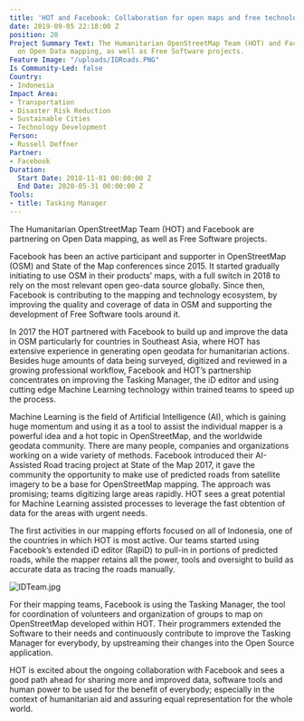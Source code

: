 ```yaml
---
title: 'HOT and Facebook: Collaboration for open maps and free technology'
date: 2019-09-05 22:18:00 Z
position: 20
Project Summary Text: The Humanitarian OpenStreetMap Team (HOT) and Facebook are partnering
  on Open Data mapping, as well as Free Software projects.
Feature Image: "/uploads/IDRoads.PNG"
Is Community-Led: false
Country:
- Indonesia
Impact Area:
- Transportation
- Disaster Risk Reduction
- Sustainable Cities
- Technology Development
Person:
- Russell Deffner
Partner:
- Facebook
Duration:
  Start Date: 2018-11-01 00:00:00 Z
  End Date: 2020-05-31 00:00:00 Z
Tools:
- title: Tasking Manager
---
```


The Humanitarian OpenStreetMap Team (HOT) and Facebook are partnering on Open Data mapping, as well as Free Software projects.

Facebook has been an active participant and supporter in OpenStreetMap (OSM) and State of the Map conferences since 2015. It started gradually initiating to use OSM in their products’ maps, with a full switch in 2018 to rely on the most relevant open geo-data source globally. Since then, Facebook is contributing to the mapping and technology ecosystem, by improving the quality and coverage of data in OSM and supporting the development of Free Software tools around it.

In 2017 the HOT partnered with Facebook to build up and improve the data in OSM particularly for countries in Southeast Asia, where HOT has extensive experience in generating open geodata for humanitarian actions. Besides huge amounts of data being surveyed, digitized and reviewed in a growing professional workflow, Facebook and HOT’s partnership concentrates on improving the Tasking Manager, the iD editor and using cutting edge Machine Learning technology within trained teams to speed up the process.

Machine Learning is the field of Artificial Intelligence (AI), which is gaining huge momentum and using it as a tool to assist the individual mapper is a powerful idea and a hot topic in OpenStreetMap, and the worldwide geodata community. There are many people, companies and organizations working on a wide variety of methods. Facebook introduced their AI-Assisted Road tracing project at State of the Map 2017, it gave the community the opportunity to make use of predicted roads from satellite imagery to be a base for OpenStreetMap mapping. The approach was promising; teams digitizing large areas rapidly. HOT sees a great potential for Machine Learning assisted processes to leverage the fast obtention of data for the areas with urgent needs.

The first activities in our mapping efforts focused on all of Indonesia, one of the countries in which HOT is most active. Our teams started using Facebook’s extended iD editor (RapiD) to pull-in in portions of predicted roads, while the mapper retains all the power, tools and oversight to build as accurate data as tracing the roads manually.

![IDTeam.jpg](/uploads/IDTeam.jpg)

For their mapping teams, Facebook is using the Tasking Manager, the tool for coordination of volunteers and organization of groups to map on OpenStreetMap developed within HOT. Their programmers extended the Software to their needs and continuously contribute to improve the Tasking Manager for everybody, by upstreaming their changes into the Open Source application.

HOT is excited about the ongoing collaboration with Facebook and sees a good path ahead for sharing more and improved data, software tools and human power to be used for the benefit of everybody; especially in the context of humanitarian aid and assuring equal representation for the whole world.